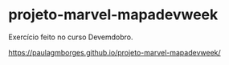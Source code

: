 # projeto-marvel-mapadevweek
Exercício feito no curso Devemdobro.

https://paulagmborges.github.io/projeto-marvel-mapadevweek/
